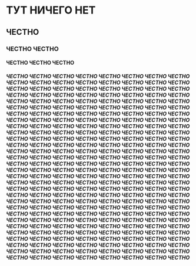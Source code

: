 # ТУТ НИЧЕГО НЕТ
## ЧЕСТНО
### ЧЕСТНО ЧЕСТНО
#### ЧЕСТНО ЧЕСТНО ЧЕСТНО
##### ЧЕСТНО ЧЕСТНО ЧЕСТНО ЧЕСТНО ЧЕСТНО  ЧЕСТНО ЧЕСТНО ЧЕСТНО ЧЕСТНО ЧЕСТНО ЧЕСТНО ЧЕСТНО ЧЕСТНО ЧЕСТНО ЧЕСТНО ЧЕСТНО ЧЕСТНО ЧЕСТНО ЧЕСТНО ЧЕСТНО ЧЕСТНО ЧЕСТНО ЧЕСТНО ЧЕСТНО ЧЕСТНО ЧЕСТНО ЧЕСТНО ЧЕСТНО ЧЕСТНО ЧЕСТНО ЧЕСТНО ЧЕСТНО ЧЕСТНО ЧЕСТНО ЧЕСТНО ЧЕСТНО ЧЕСТНО ЧЕСТНО ЧЕСТНО ЧЕСТНО ЧЕСТНО ЧЕСТНО ЧЕСТНО ЧЕСТНО ЧЕСТНО ЧЕСТНО ЧЕСТНО ЧЕСТНО ЧЕСТНО ЧЕСТНО ЧЕСТНО ЧЕСТНО ЧЕСТНО ЧЕСТНО ЧЕСТНО ЧЕСТНО ЧЕСТНО ЧЕСТНО ЧЕСТНО ЧЕСТНО ЧЕСТНО ЧЕСТНО ЧЕСТНО ЧЕСТНО ЧЕСТНО ЧЕСТНО ЧЕСТНО ЧЕСТНО ЧЕСТНО ЧЕСТНО ЧЕСТНО ЧЕСТНО ЧЕСТНО ЧЕСТНО ЧЕСТНО ЧЕСТНО ЧЕСТНО ЧЕСТНО ЧЕСТНО ЧЕСТНО ЧЕСТНО ЧЕСТНО ЧЕСТНО ЧЕСТНО ЧЕСТНО ЧЕСТНО ЧЕСТНО ЧЕСТНО ЧЕСТНО ЧЕСТНО ЧЕСТНО ЧЕСТНО ЧЕСТНО ЧЕСТНО ЧЕСТНО ЧЕСТНО ЧЕСТНО ЧЕСТНО ЧЕСТНО ЧЕСТНО ЧЕСТНО ЧЕСТНО ЧЕСТНО ЧЕСТНО ЧЕСТНО ЧЕСТНО ЧЕСТНО ЧЕСТНО ЧЕСТНО ЧЕСТНО ЧЕСТНО ЧЕСТНО ЧЕСТНО ЧЕСТНО ЧЕСТНО ЧЕСТНО ЧЕСТНО ЧЕСТНО ЧЕСТНО ЧЕСТНО ЧЕСТНО ЧЕСТНО ЧЕСТНО ЧЕСТНО ЧЕСТНО ЧЕСТНО ЧЕСТНО ЧЕСТНО ЧЕСТНО ЧЕСТНО ЧЕСТНО ЧЕСТНО ЧЕСТНО ЧЕСТНО ЧЕСТНО ЧЕСТНО ЧЕСТНО ЧЕСТНО ЧЕСТНО ЧЕСТНО ЧЕСТНО ЧЕСТНО ЧЕСТНО ЧЕСТНО ЧЕСТНО ЧЕСТНО ЧЕСТНО ЧЕСТНО ЧЕСТНО ЧЕСТНО ЧЕСТНО ЧЕСТНО ЧЕСТНО ЧЕСТНО ЧЕСТНО ЧЕСТНО ЧЕСТНО ЧЕСТНО ЧЕСТНО ЧЕСТНО ЧЕСТНО ЧЕСТНО ЧЕСТНО ЧЕСТНО ЧЕСТНО ЧЕСТНО ЧЕСТНО ЧЕСТНО ЧЕСТНО ЧЕСТНО ЧЕСТНО ЧЕСТНО ЧЕСТНО ЧЕСТНО ЧЕСТНО ЧЕСТНО ЧЕСТНО ЧЕСТНО ЧЕСТНО ЧЕСТНО ЧЕСТНО ЧЕСТНО ЧЕСТНО ЧЕСТНО ЧЕСТНО ЧЕСТНО ЧЕСТНО ЧЕСТНО ЧЕСТНО ЧЕСТНО ЧЕСТНО ЧЕСТНО ЧЕСТНО ЧЕСТНО ЧЕСТНО ЧЕСТНО ЧЕСТНО ЧЕСТНО ЧЕСТНО ЧЕСТНО ЧЕСТНО ЧЕСТНО ЧЕСТНО ЧЕСТНО ЧЕСТНО ЧЕСТНО ЧЕСТНО ЧЕСТНО ЧЕСТНО ЧЕСТНО ЧЕСТНО ЧЕСТНО ЧЕСТНО ЧЕСТНО ЧЕСТНО ЧЕСТНО ЧЕСТНО ЧЕСТНО ЧЕСТНО ЧЕСТНО ЧЕСТНО ЧЕСТНО ЧЕСТНО ЧЕСТНО ЧЕСТНО ЧЕСТНО ЧЕСТНО ЧЕСТНО ЧЕСТНО ЧЕСТНО ЧЕСТНО ЧЕСТНО ЧЕСТНО ЧЕСТНО ЧЕСТНО ЧЕСТНО ЧЕСТНО ЧЕСТНО ЧЕСТНО ЧЕСТНО
